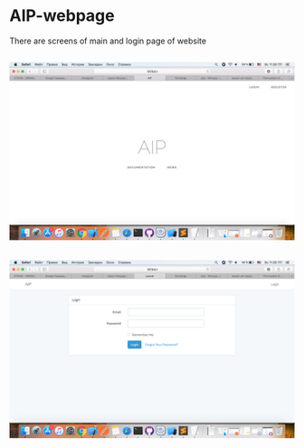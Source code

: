 # AIP-webpage
There are screens of main and login page of website
<h2>
<p align="center">
<img src="1.png" width=600 />
</p>
<h2>
<h2>
<p align="center">
<img src="2.png" width=600 />
</p>
<h2>
